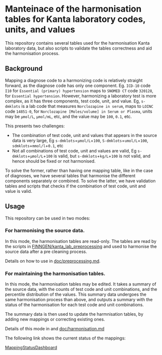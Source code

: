 # Manteinace of the harmonisation tables for Kanta laboratory codes, units, and values

This repository contains several tables used for the harmonisation Kanta laboratory data, but also scripts to validate the tables correctness and aid the harmonisation process. 


## Background

Mapping a diagnose code to a harmonizing code is relatively straight forward, as the diagnose code has only one component.
Eg. `ICD-10` code `I10` for `Essential (primary) hypertension` maps to `SNOMED CT` code `320128`, for `Essential hypertension`.
However, harmonizing a laboratory test is more complex, as it has three components, test code, unit, and value.
Eg, `s-dmklots` is a lab code that measures `Norclozapine in serum`, maps to `LOINC` code `14851-0`, for `Norclozapine [Moles/volume] in Serum or Plasma`, units may be `µmol/L`, `µmol/mL`, etc, and the value may be `100`, `0.1`, etc.
 
This presents two challenges:

- The combination of test code, unit and values that appears in the source data is very large, Eg `s-dmklots`+`µmol/L`+`100`, `S-dmklots`+`umol/L`+`100`, `sdmklots`+`mmol/l`+`0.1`, etc
- Not all combinations of test code, unit and values are valid, Eg `s-dmklots`+`µmol/L`+`100` is valid, but `s-dmklots`+`kg/L`+`100` is not valid, and hence should be fixed or not harmonised.

To solve the former, rather than having one mapping table, like in the case of diagnoses, we have several tables that harmonise the different components separately or combined.
To solve the latter, we have validation tables and scripts that checks if the combination of test code, unit and value is valid.

## Usage

This repository can be used in two modes:

### For harmonising the source data. 

In this mode, the harmonisation tables are read-only. The tables are read by the scripts in [FINNGEN/kanta_lab_preprocessing](https://github.com/FINNGEN/kanta_lab_preprocessing) and used to harmonise the source data after a pre cleaning process. 

Details on how to use in [doc/preprocessing.md](doc/preprocessing.md).

### For maintaining the harmonisation tables.

In this mode, the harmonisation tables may be edited. 
It takes a summary of the source data, with the counts of test code and unit combinations, and the percentile distribution of the values.
This summary data undergoes the same harmonisation process than above, and outputs a summary with the status of the harmonisation for each test code and unit combinations. 

The summary data is then used to update the harmnisation tables, by adding new mappings or correcting existing ones.

Details of this mode in and [doc/harmonisation.md](doc/harmonisation.md)

The following link shows the current status of the mappings: 

[MappingStatusDashboard](https://finngen.github.io/kanta_lab_harmonisation_public/MappingStatusDashboard.html)

